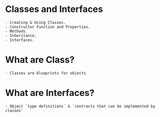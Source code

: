 # Classes and Interfaces
    - Creating & Using Classes.
    - Constructor Function and Properties.
    - Methods.
    - Inheritance.
    - Interfaces.

# What are Class?
    - Classes are blueprints for objects

# What are Interfaces?
    - Object `type definitions` & `contracts that can be implemented by classes`
